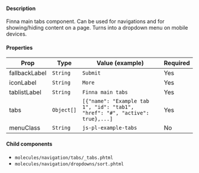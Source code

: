 #### Description

Finna main tabs component. Can be used for navigations and for showing/hiding content on a page. Turns into a dropdown menu on mobile devices.

#### Properties

| Prop          | Type       | Value (example)                                                              | Required |
| ------------- | ---------- | ---------------------------------------------------------------------------- | -------- |
| fallbackLabel | `String`   | `Submit`                                                                     | Yes      |
| iconLabel     | `String`   | `More`                                                                       | Yes      |
| tablistLabel  | `String`   | `Finna main tabs`                                                            | Yes      |
| tabs          | `Object[]` | `[{"name": "Example tab 1", "id": "tab1", "href": "#", "active": true},...]` | Yes      |
| menuClass     | `String`   | `js-pl-example-tabs`                                                         | No       |

#### Child components

- `molecules/navigation/tabs/_tabs.phtml`
- `molecules/navigation/dropdowns/sort.phtml`
